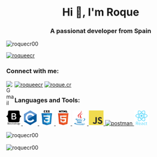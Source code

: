 <h1 align="center">Hi 👋, I'm Roque</h1>
<h3 align="center">A passionat developer from Spain</h3>

<p align="left"> <img src="https://komarev.com/ghpvc/?username=roquecr00&label=Profile%20views&color=0e75b6&style=flat" alt="roquecr00" /> </p>

<p align="left"> <a href="https://twitter.com/roqueecr" target="blank"><img src="https://img.shields.io/twitter/follow/roqueecr?logo=twitter&style=for-the-badge" alt="roqueecr" /></a> </p>


<h3 align="left">Connect with me:</h3>
<p align="left">
<a href="https://twitter.com/roqueecr" target="blank"><img align="center" src="https://raw.githubusercontent.com/rahuldkjain/github-profile-readme-generator/master/src/images/icons/Social/twitter.svg" alt="roqueecr" height="30" width="40" /></a>
<a href="https://instagram.com/roque.cr" target="blank"><img align="center" src="https://raw.githubusercontent.com/rahuldkjain/github-profile-readme-generator/master/src/images/icons/Social/instagram.svg" alt="roque.cr" height="30" width="40" /></a>
  <a target="_blank" href="mailto:chao.roque@gmail.com">
  <img align="left" alt="Gmail" width="22px" src="https://cdn.jsdelivr.net/npm/simple-icons@v3/icons/gmail.svg" />
</a>
</p>

<h3 align="left">Languages and Tools:</h3>
<p align="left"> <a href="https://getbootstrap.com" target="_blank" rel="noreferrer"> <img src="https://raw.githubusercontent.com/devicons/devicon/master/icons/bootstrap/bootstrap-plain-wordmark.svg" alt="bootstrap" width="40" height="40"/> </a> <a href="https://www.cprogramming.com/" target="_blank" rel="noreferrer"> <img src="https://raw.githubusercontent.com/devicons/devicon/master/icons/c/c-original.svg" alt="c" width="40" height="40"/> </a> <a href="https://www.w3schools.com/css/" target="_blank" rel="noreferrer"> <img src="https://raw.githubusercontent.com/devicons/devicon/master/icons/css3/css3-original-wordmark.svg" alt="css3" width="40" height="40"/> </a> <a href="https://www.w3.org/html/" target="_blank" rel="noreferrer"> <img src="https://raw.githubusercontent.com/devicons/devicon/master/icons/html5/html5-original-wordmark.svg" alt="html5" width="40" height="40"/> </a> <a href="https://www.java.com" target="_blank" rel="noreferrer"> <img src="https://raw.githubusercontent.com/devicons/devicon/master/icons/java/java-original.svg" alt="java" width="40" height="40"/> </a> <a href="https://developer.mozilla.org/en-US/docs/Web/JavaScript" target="_blank" rel="noreferrer"> <img src="https://raw.githubusercontent.com/devicons/devicon/master/icons/javascript/javascript-original.svg" alt="javascript" width="40" height="40"/> </a> <a href="https://postman.com" target="_blank" rel="noreferrer"> <img src="https://www.vectorlogo.zone/logos/getpostman/getpostman-icon.svg" alt="postman" width="40" height="40"/> </a> <a href="https://reactjs.org/" target="_blank" rel="noreferrer"> <img src="https://raw.githubusercontent.com/devicons/devicon/master/icons/react/react-original-wordmark.svg" alt="react" width="40" height="40"/> </a> </p>

<p><img align="center" src="https://github-readme-stats.vercel.app/api/top-langs?username=roquecr00&show_icons=true&locale=en&layout=compact" alt="roquecr00" /></p>

<p><img align="center" src="https://github-readme-streak-stats.herokuapp.com/?user=roquecr00&" alt="roquecr00" /></p>
